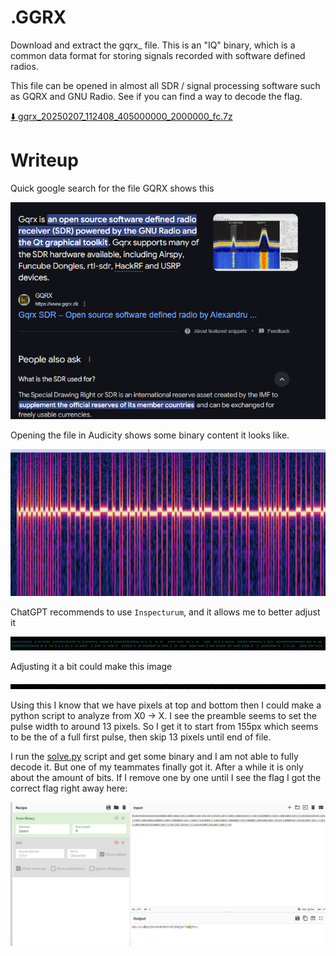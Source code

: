 # .GGRX

Download and extract the gqrx_ file. This is an "IQ" binary, which is a common data format for storing signals recorded with software defined radios.

This file can be opened in almost all SDR / signal processing software such as GQRX and GNU Radio. See if you can find a way to decode the flag.

[⬇️ gqrx_20250207_112408_405000000_2000000_fc.7z](./gqrx_20250207_112408_405000000_2000000_fc.7z)

# Writeup

Quick google search for the file GQRX shows this

![GQRX Google](google.png)

Opening the file in Audicity shows some binary content it looks like.

![audacity](audacity.png)

ChatGPT recommends to use `Inspecturum`, and it allows me to better adjust it

![inspecturm](inspecturm.png)

Adjusting it a bit  could make this image

![inspecturm_adjusted.png](inspecturm_adjusted.png)

Using this I know that we have pixels at top and bottom then I could make a python script to analyze from X0 -> X<width>. I see the preamble seems to set the pulse width to around 13 pixels. So I get it to start from 155px which seems to be the of a full first pulse, then skip 13 pixels until end of file. 

I run the [solve.py](./solve.py) script and get some binary and I am not able to fully decode it. But one of my teammates finally got it. After a while it is only about the amount of bits. If I remove one by one until I see the flag I got the correct flag right away here:

![flag](flag.png)